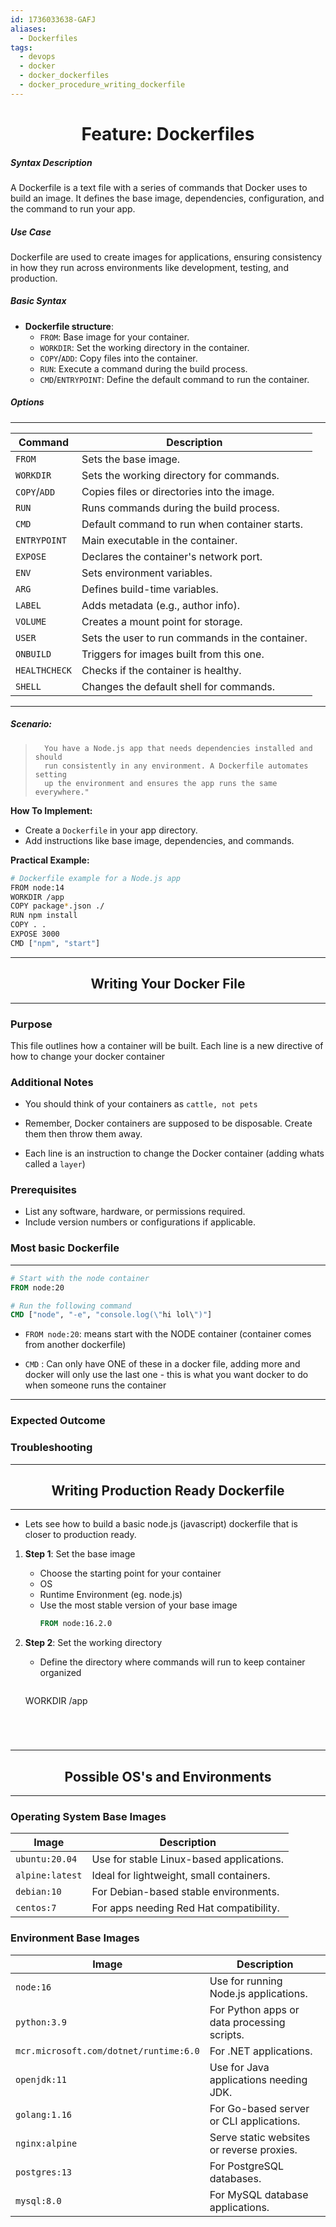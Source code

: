 ```yaml
---
id: 1736033638-GAFJ
aliases:
  - Dockerfiles
tags:
  - devops
  - docker
  - docker_dockerfiles
  - docker_procedure_writing_dockerfile
---
```


<center>
<h1>Feature: Dockerfiles</h1>
</center>


##### Syntax Description
A Dockerfile is a text file with a series of commands that Docker uses to
build an image. It defines the base image, dependencies, configuration, and
the command to run your app.

##### Use Case
Dockerfile are used to create images for applications, ensuring consistency
in how they run across environments like development, testing, and production.

##### Basic Syntax
- **Dockerfile structure**:
  - `FROM`: Base image for your container.
  - `WORKDIR`: Set the working directory in the container.
  - `COPY`/`ADD`: Copy files into the container.
  - `RUN`: Execute a command during the build process.
  - `CMD`/`ENTRYPOINT`: Define the default command to run the container.


##### Options 
---

| Command               | Description                                  |
|-----------------------|----------------------------------------------|
| `FROM`               | Sets the base image.                         |
| `WORKDIR`            | Sets the working directory for commands.     |
| `COPY`/`ADD`         | Copies files or directories into the image.  |
| `RUN`                | Runs commands during the build process.      |
| `CMD`                | Default command to run when container starts.|
| `ENTRYPOINT`         | Main executable in the container.            |
| `EXPOSE`             | Declares the container's network port.       |
| `ENV`                | Sets environment variables.                  |
| `ARG`                | Defines build-time variables.                |
| `LABEL`              | Adds metadata (e.g., author info).           |
| `VOLUME`             | Creates a mount point for storage.           |
| `USER`               | Sets the user to run commands in the container.|
| `ONBUILD`            | Triggers for images built from this one.     |
| `HEALTHCHECK`        | Checks if the container is healthy.          |
| `SHELL`              | Changes the default shell for commands.      | 

---

##### Scenario:
>       You have a Node.js app that needs dependencies installed and should
>       run consistently in any environment. A Dockerfile automates setting
>       up the environment and ensures the app runs the same everywhere."

  __How To Implement:__
  - Create a `Dockerfile` in your app directory.
  - Add instructions like base image, dependencies, and commands.

  __Practical Example:__
```bash
# Dockerfile example for a Node.js app
FROM node:14
WORKDIR /app
COPY package*.json ./
RUN npm install
COPY . .
EXPOSE 3000
CMD ["npm", "start"]
```



<center>
  <hr>
  <h2>Writing Your Docker File</h2>
  <hr>
</center>

### Purpose
This file outlines how a container will be built. Each line is a new directive
of how to change your docker container

### Additional Notes
- You should think of your containers as `cattle, not pets`

- Remember, Docker containers are supposed to be disposable. Create them then 
  throw them away.

- Each line is an instruction to change the Docker container (adding whats called
  a `layer`)

### Prerequisites
- List any software, hardware, or permissions required.
- Include version numbers or configurations if applicable.

### Most basic Dockerfile
---
```Dockerfile
# Start with the node container
FROM node:20

# Run the following command
CMD ["node", "-e", "console.log(\"hi lol\")"]
```
- `FROM node:20`: means start with the NODE container
                (container comes from another dockerfile)

- `CMD` :  Can only have ONE of these in a docker file, adding more and docker
         will only use the last one
         - this is what you want docker to do when someone runs the container

---

### Expected Outcome

### Troubleshooting


<center>
  <hr>
  <h2>Writing Production Ready Dockerfile</h2>
  <hr>
</center>

- Lets see how to build a basic node.js (javascript) dockerfile that is 
  closer to production ready. 

1. **Step 1**: Set the base image
   - Choose the starting point for your container
    - OS
    - Runtime Environment (eg. node.js)
   - Use the most stable version of your base image
     ```Dockerfile
     FROM node:16.2.0
     ```

2. **Step 2**: Set the working directory
   - Define the directory where commands will run to keep container organized
     ```dockerfile
    WORKDIR /app
     ```




<center>
  <hr>
  <h2>Possible OS's and Environments</h2>
  <hr>
</center>

### Operating System Base Images

| **Image**        | **Description**                          |
|-------------------|------------------------------------------|
| `ubuntu:20.04`   | Use for stable Linux-based applications. |
| `alpine:latest`  | Ideal for lightweight, small containers. |
| `debian:10`      | For Debian-based stable environments.    |
| `centos:7`       | For apps needing Red Hat compatibility.  |


### Environment Base Images

| **Image**                       | **Description**                              |
|----------------------------------|----------------------------------------------|
| `node:16`                       | Use for running Node.js applications.        |
| `python:3.9`                    | For Python apps or data processing scripts.  |
| `mcr.microsoft.com/dotnet/runtime:6.0` | For .NET applications.                     |
| `openjdk:11`                    | Use for Java applications needing JDK.       |
| `golang:1.16`                   | For Go-based server or CLI applications.     |
| `nginx:alpine`                  | Serve static websites or reverse proxies.    |
| `postgres:13`                   | For PostgreSQL databases.                    |
| `mysql:8.0`                     | For MySQL database applications.             |
